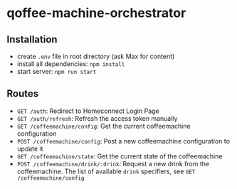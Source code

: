 # qoffee-machine-orchestrator

## Installation

- create `.env` file in root directory (ask Max for content)
- install all dependencies: `npm install`
- start server: `npm run start`

## Routes

- `GET /auth`: Redirect to Homeconnect Login Page
- `GET /auth/refresh`: Refresh the access token manually
- `GET /coffeemachine/config`: Get the current coffeemachine configuration
- `POST /coffeemachine/config`: Post a new coffeemachine configuration to update it
- `GET /coffeemachine/state`: Get the current state of the coffeemachine
- `POST /coffeemachine/drink/:drink`: Request a new drink from the coffeemachine. The list of available `drink` specifiers, see `GET /coffeemachine/config`
